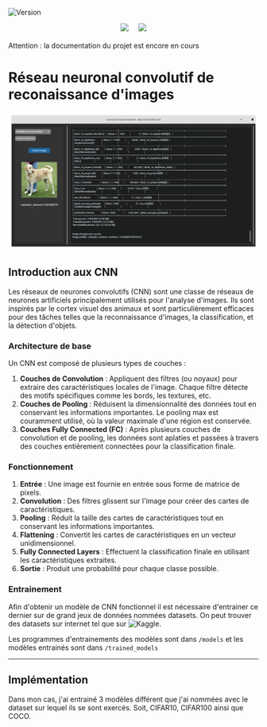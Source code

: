 ![Version](https://img.shields.io/github/v/tag/elias-utf8/convolutional-neural-network?label=version&color=blue)

<div align="center">
  <img src="https://upload.wikimedia.org/wikipedia/commons/a/ab/TensorFlow_logo.svg" width="350" />
  &nbsp;&nbsp;&nbsp;
  <img src="https://upload.wikimedia.org/wikipedia/commons/thumb/c/c3/Python-logo-notext.svg/1869px-Python-logo-notext.svg.png" width="150" />
</div>

<br>
Attention : la documentation du projet est encore en cours

# Réseau neuronal convolutif de reconaissance d'images

![Aperçu de l'application](screenshots/app_screen.png)

## Introduction aux CNN

Les réseaux de neurones convolutifs (CNN) sont une classe de réseaux de neurones artificiels principalement utilisés pour l'analyse d'images. Ils sont inspirés par le cortex visuel des animaux et sont particulièrement efficaces pour des tâches telles que la reconnaissance d'images, la classification, et la détection d'objets.

### Architecture de base

Un CNN est composé de plusieurs types de couches :

1. **Couches de Convolution** : Appliquent des filtres (ou noyaux) pour extraire des caractéristiques locales de l'image. Chaque filtre détecte des motifs spécifiques comme les bords, les textures, etc.
2. **Couches de Pooling** : Réduisent la dimensionnalité des données tout en conservant les informations importantes. Le pooling max est couramment utilisé, où la valeur maximale d'une région est conservée.
3. **Couches Fully Connected (FC)** : Après plusieurs couches de convolution et de pooling, les données sont aplaties et passées à travers des couches entièrement connectées pour la classification finale.

### Fonctionnement

1. **Entrée** : Une image est fournie en entrée sous forme de matrice de pixels.
2. **Convolution** : Des filtres glissent sur l'image pour créer des cartes de caractéristiques.
3. **Pooling** : Réduit la taille des cartes de caractéristiques tout en conservant les informations importantes.
4. **Flattening** : Convertit les cartes de caractéristiques en un vecteur unidimensionnel.
5. **Fully Connected Layers** : Effectuent la classification finale en utilisant les caractéristiques extraites.
6. **Sortie** : Produit une probabilité pour chaque classe possible.

### Entrainement 

Afin d'obtenir un modèle de CNN fonctionnel il est nécessaire d'entrainer ce dernier sur de grand jeux de données nommées datasets. On peut trouver des datasets sur internet tel que sur ![Kaggle](https://www.kaggle.com/datasets).


Les programmes d'entrainements des modèles sont dans `/models` et les modèles entrainés sont dans `/trained_models`

---
## Implémentation
Dans mon cas, j'ai entrainé 3 modèles différent que j'ai nommées avec le dataset sur lequel ils se sont exercés. Soit, CIFAR10, CIFAR100 ainsi que COCO. 
